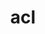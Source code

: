 ---
title: "acl"
layout: cache
categories: [package, develop]
meta: {"compilers": ["gcc@10.5.0", "gcc@13.3.0", "gcc@7.5.0"], "num_specs": 19, "num_specs_by_stack": {"developer-tools": 3, "developer-tools-aarch64-linux-gnu": 8, "developer-tools-x86_64_v3-linux-gnu": 8, "root": 19}, "oss": ["centos7", "rhel8", "ubuntu18.04"], "platforms": ["linux"], "stacks": ["developer-tools", "developer-tools-aarch64-linux-gnu", "developer-tools-x86_64_v3-linux-gnu", "root"], "targets": ["aarch64", "x86_64_v3"], "versions": ["2.2.53"]}
spec_details: [{"compiler": "gcc@13.3.0", "hash": "3q6wcest4vtrhwcsjawwip4hwg4rbnuc", "os": "rhel8", "platform": "linux", "size": "-", "stacks": ["developer-tools-aarch64-linux-gnu", "root"], "target": "aarch64", "variants": ["build_system=autotools"], "versions": ["2.2.53"]}, {"compiler": "gcc@13.3.0", "hash": "3uwaniftyvisxf2qlyavze7rdt3gcd4o", "os": "rhel8", "platform": "linux", "size": "-", "stacks": ["developer-tools-aarch64-linux-gnu", "root"], "target": "aarch64", "variants": ["build_system=autotools"], "versions": ["2.2.53"]}, {"compiler": "gcc@13.3.0", "hash": "aqvkwutxmz4n4rewpsxtoir2b4xy6nav", "os": "rhel8", "platform": "linux", "size": "-", "stacks": ["developer-tools-aarch64-linux-gnu", "root"], "target": "aarch64", "variants": ["build_system=autotools"], "versions": ["2.2.53"]}, {"compiler": "gcc@10.5.0", "hash": "dfh3tpcw43vxwjm7zoo5p5lflml6mp5p", "os": "centos7", "platform": "linux", "size": "-", "stacks": ["developer-tools-x86_64_v3-linux-gnu", "root"], "target": "x86_64_v3", "variants": ["build_system=autotools"], "versions": ["2.2.53"]}, {"compiler": "gcc@10.5.0", "hash": "f5raf2abrjbylfq3csk5rjvl2qxzsfld", "os": "centos7", "platform": "linux", "size": "-", "stacks": ["developer-tools-x86_64_v3-linux-gnu", "root"], "target": "x86_64_v3", "variants": ["build_system=autotools"], "versions": ["2.2.53"]}, {"compiler": "gcc@13.3.0", "hash": "iam223tjuehbsjfovaotqlkn3oadeny6", "os": "rhel8", "platform": "linux", "size": "-", "stacks": ["developer-tools-aarch64-linux-gnu", "root"], "target": "aarch64", "variants": ["build_system=autotools"], "versions": ["2.2.53"]}, {"compiler": "gcc@10.5.0", "hash": "iwgtkaawmas6ktjhjmzjtz6cqg5zu3ks", "os": "centos7", "platform": "linux", "size": "-", "stacks": ["developer-tools-x86_64_v3-linux-gnu", "root"], "target": "x86_64_v3", "variants": ["build_system=autotools"], "versions": ["2.2.53"]}, {"compiler": "gcc@13.3.0", "hash": "l63irelqyfdlwib7t5bwc7l5lupoxhte", "os": "rhel8", "platform": "linux", "size": "-", "stacks": ["developer-tools-aarch64-linux-gnu", "root"], "target": "aarch64", "variants": ["build_system=autotools"], "versions": ["2.2.53"]}, {"compiler": "gcc@7.5.0", "hash": "nb6m2smlfzqgseb2kutmwp3cet7nf3sd", "os": "ubuntu18.04", "platform": "linux", "size": "-", "stacks": ["developer-tools", "root"], "target": "x86_64_v3", "variants": ["build_system=autotools"], "versions": ["2.2.53"]}, {"compiler": "gcc@7.5.0", "hash": "nefyoexeitkgpq4v7vjupnfwd742lmhi", "os": "ubuntu18.04", "platform": "linux", "size": "-", "stacks": ["developer-tools", "root"], "target": "x86_64_v3", "variants": ["build_system=autotools"], "versions": ["2.2.53"]}, {"compiler": "gcc@13.3.0", "hash": "obfkn4qsol4jvju2m65htg33gwvvk7wd", "os": "rhel8", "platform": "linux", "size": "-", "stacks": ["developer-tools-aarch64-linux-gnu", "root"], "target": "aarch64", "variants": ["build_system=autotools"], "versions": ["2.2.53"]}, {"compiler": "gcc@7.5.0", "hash": "qs4xsv5kdn3dbixqbs3uhedwlf6ujkak", "os": "ubuntu18.04", "platform": "linux", "size": "-", "stacks": ["developer-tools", "root"], "target": "x86_64_v3", "variants": ["build_system=autotools"], "versions": ["2.2.53"]}, {"compiler": "gcc@13.3.0", "hash": "qtt2seej3zdifd3b766cc4phmv2qknyq", "os": "rhel8", "platform": "linux", "size": "-", "stacks": ["developer-tools-aarch64-linux-gnu", "root"], "target": "aarch64", "variants": ["build_system=autotools"], "versions": ["2.2.53"]}, {"compiler": "gcc@10.5.0", "hash": "rm5gnbsvfhuyc47opiy733apkmaia3xz", "os": "centos7", "platform": "linux", "size": "-", "stacks": ["developer-tools-x86_64_v3-linux-gnu", "root"], "target": "x86_64_v3", "variants": ["build_system=autotools"], "versions": ["2.2.53"]}, {"compiler": "gcc@10.5.0", "hash": "sco7xbqpp7xzu3xkzuqjv32q4e6tgczr", "os": "centos7", "platform": "linux", "size": "-", "stacks": ["developer-tools-x86_64_v3-linux-gnu", "root"], "target": "x86_64_v3", "variants": ["build_system=autotools"], "versions": ["2.2.53"]}, {"compiler": "gcc@13.3.0", "hash": "tvo7zejl5dnr3vyihpoi556bvwaw2jft", "os": "rhel8", "platform": "linux", "size": "-", "stacks": ["developer-tools-aarch64-linux-gnu", "root"], "target": "aarch64", "variants": ["build_system=autotools"], "versions": ["2.2.53"]}, {"compiler": "gcc@10.5.0", "hash": "ufdewiyffpybangbxfmkgyrxh3a6f7c5", "os": "centos7", "platform": "linux", "size": "-", "stacks": ["developer-tools-x86_64_v3-linux-gnu", "root"], "target": "x86_64_v3", "variants": ["build_system=autotools"], "versions": ["2.2.53"]}, {"compiler": "gcc@10.5.0", "hash": "xubr2glznzi52u25b34xw64eni7lbngi", "os": "centos7", "platform": "linux", "size": "-", "stacks": ["developer-tools-x86_64_v3-linux-gnu", "root"], "target": "x86_64_v3", "variants": ["build_system=autotools"], "versions": ["2.2.53"]}, {"compiler": "gcc@10.5.0", "hash": "yst3v7zfjjbgbeckybgbcsxyphrehnsb", "os": "centos7", "platform": "linux", "size": "-", "stacks": ["developer-tools-x86_64_v3-linux-gnu", "root"], "target": "x86_64_v3", "variants": ["build_system=autotools"], "versions": ["2.2.53"]}]
---